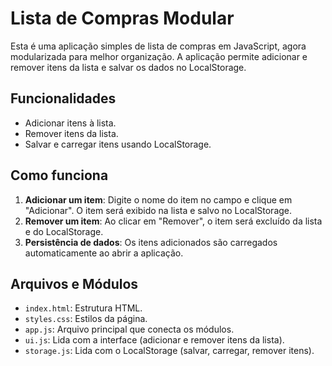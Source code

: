 # Lista de Compras Modular

Esta é uma aplicação simples de lista de compras em JavaScript, agora modularizada para melhor organização. A aplicação permite adicionar e remover itens da lista e salvar os dados no LocalStorage.

## Funcionalidades

- Adicionar itens à lista.
- Remover itens da lista.
- Salvar e carregar itens usando LocalStorage.

## Como funciona

1. **Adicionar um item**: Digite o nome do item no campo e clique em "Adicionar". O item será exibido na lista e salvo no LocalStorage.
2. **Remover um item**: Ao clicar em "Remover", o item será excluído da lista e do LocalStorage.
3. **Persistência de dados**: Os itens adicionados são carregados automaticamente ao abrir a aplicação.

## Arquivos e Módulos

- `index.html`: Estrutura HTML.
- `styles.css`: Estilos da página.
- `app.js`: Arquivo principal que conecta os módulos.
- `ui.js`: Lida com a interface (adicionar e remover itens da lista).
- `storage.js`: Lida com o LocalStorage (salvar, carregar, remover itens).
